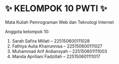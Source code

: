 # ✨ KELOMPOK 10 PWTI ✨
Mata Kuliah Pemrograman Web dan Teknologi Internet

Anggota kelompok 10: 
1. Sarah Safira Millati – 225150600111028
2. Fathiya Aulia Khairunnisa – 225150600111027
3. Muhammad Arif Ardiansyah – 225150601111003
4. Manda Apriliani Fadzillah  – 225150601111017
